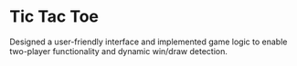 # Tic Tac Toe
Designed a user-friendly interface and implemented game logic to enable two-player functionality and dynamic win/draw detection.